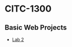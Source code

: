 # CITC-1300
<h2>Basic Web Projects</h2>

<ul>
    <li><a href="lab2/index.html" target="_blank">Lab 2</a></l1>
</ul>
